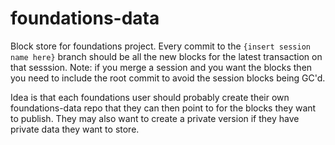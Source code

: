 # foundations-data
Block store for foundations project. Every commit to the ```{insert session name here}``` branch should be all the new blocks for the latest transaction on that sesssion. Note: if you merge a session and you want the blocks then you need to include the root commit to avoid the session blocks being GC'd.

Idea is that each foundations user should probably create their own foundations-data repo that they can then point to for the blocks they want to publish. They may also want to create a private version if they have private data they want to store.
